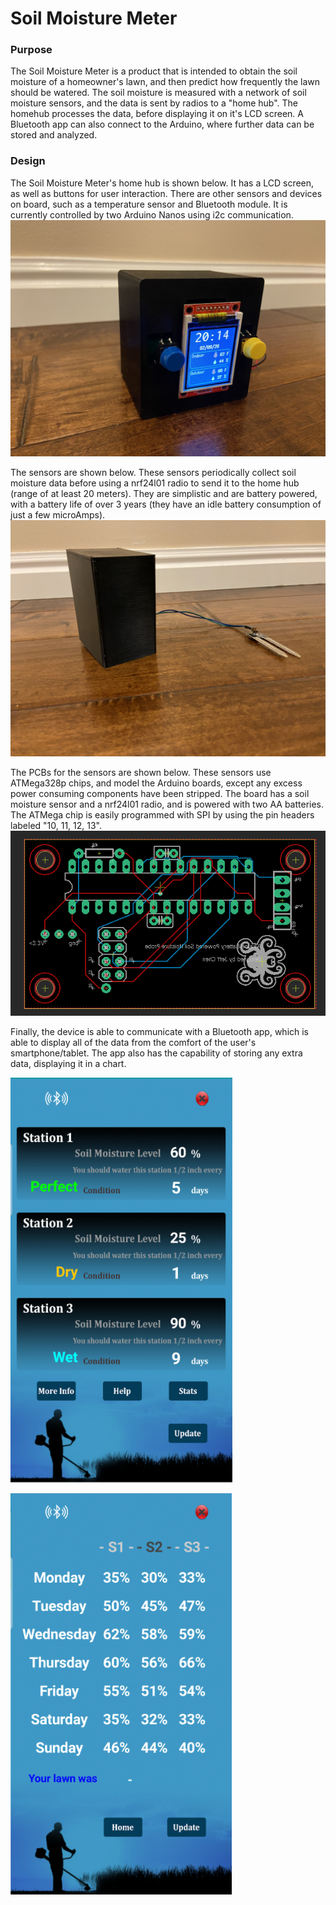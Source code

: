 # Soil Moisture Meter

### Purpose
The Soil Moisture Meter is a product that is intended to obtain the soil moisture of a homeowner's lawn, and then predict how frequently the lawn should be watered. The soil moisture is measured with a network of soil moisture sensors, and the data is sent by radios to a "home hub". The homehub processes the data, before displaying it on it's LCD screen. A Bluetooth app can also connect to the Arduino, where further data can be stored and analyzed. 

### Design
The Soil Moisture Meter's home hub is shown below. It has a LCD screen, as well as buttons for user interaction. There are other sensors and devices on board, such as a temperature sensor and Bluetooth module. It is currently controlled by two Arduino Nanos using i2c communication. 
![homeHub](https://github.com/jrchen312/SoilMoistureMeter/blob/main/images/HomeHub.jpeg)

The sensors are shown below. These sensors periodically collect soil moisture data before using a nrf24l01 radio to send it to the home hub (range of at least 20 meters). They are simplistic and are battery powered, with a battery life of over 3 years (they have an idle battery consumption of just a few microAmps). 
![soilSensor](https://github.com/jrchen312/SoilMoistureMeter/blob/main/images/Sensor.jpeg)

The PCBs for the sensors are shown below. These sensors use ATMega328p chips, and model the Arduino boards, except any excess power consuming components have been stripped. The board has a soil moisture sensor and a nrf24l01 radio, and is powered with two AA batteries. The ATMega chip is easily programmed with SPI by using the pin headers labeled "10, 11, 12, 13". 
![soilPCB](https://github.com/jrchen312/SoilMoistureMeter/blob/main/images/SensorPCB.png)

Finally, the device is able to communicate with a Bluetooth app, which is able to display all of the data from the comfort of the user's smartphone/tablet. The app also has the capability of storing any extra data, displaying it in a chart.

![homePage](https://github.com/jrchen312/SoilMoistureMeter/blob/main/images/appHome.png)

![secPage](https://github.com/jrchen312/SoilMoistureMeter/blob/main/images/appData.png)
